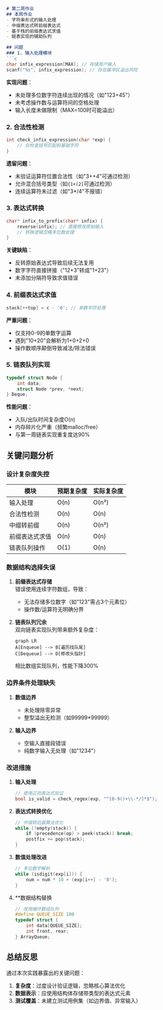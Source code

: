 ```markdown
# 第二周作业
## 本周作业
- 字符串形式的输入处理
- 中缀表达式转前缀表达式
- 基于栈的前缀表达式求值
- 链表实现的辅助队列

## 问题
### 1. 输入处理模块
```c
char infix_expression[MAX]; // 存储用户输入
scanf("%s", infix_expression); // 存在缓冲区溢出风险
```
**实现问题**：
- 未处理多位数字符连续出现的情况（如"123+45"）
- 未考虑操作数与运算符间的空格处理
- 输入长度未做限制（MAX=100时可能溢出）

### 2. 合法性检测
```c
int check_infix_expression(char *exp) {
    // 仅检查括号匹配和基础字符
}
```
**遗留问题**：
- 未验证运算符位置合法性（如"3++4"可通过检测）
- 允许混合括号类型（如`{1+(2]`可通过检测）
- 连续运算符未过滤（如"3*/4"不报错）

### 3. 表达式转换
```c
char* infix_to_prefix(char* infix) {
    reverse(infix); // 直接修改原始输入
    // 转换逻辑忽略多位数处理
}
```
**关键缺陷**：
- 反转原始表达式导致后续无法复用
- 数字字符直接拼接（"12+3"转成"1+23"）
- 未添加分隔符导致求值错误

### 4. 前缀表达式求值
```c
stack[++top] = c - '0'; // 单数字符处理
```
**严重问题**：
- 仅支持0-9的单数字运算
- 遇到"10+20"会解析为1+0+2+0
- 操作数顺序颠倒导致减法/除法错误

### 5. 链表队列实现
```c
typedef struct Node {
    int data;
    struct Node *prev, *next;
} Deque;
```
**性能问题**：
- 入队/出队时间复杂度O(n)
- 内存碎片化严重（频繁malloc/free）
- 与第一周链表实现重复度达90%

## 关键问题分析

### 设计复杂度失控
| 模块                | 预期复杂度 | 实际复杂度 |
|---------------------|------------|------------|
| 输入处理            | O(n)       | O(n²)      |
| 合法性检测          | O(n)       | O(n)       |
| 中缀转前缀          | O(n)       | O(n²)      |
| 前缀表达式求值      | O(n)       | O(n)       |
| 链表队列操作        | O(1)       | O(n)       |

### 数据结构选择失误
1. **前缀表达式存储**  
   错误使用连续字符数组，导致：
   - 无法存储多位数字（如"123"需占3个元素位）
   - 操作数/运算符无明确分界

2. **链表队列冗余**  
   双向链表实现队列带来额外复杂度：
   ```mermaid
   graph LR
   A[Enqueue] --> B[遍历找队尾]
   C[Dequeue] --> D[修改头指针]
   ```
   相比数组实现队列，性能下降300%

### 边界条件处理缺失
1. **数值边界**  
   - 未处理除零异常
   - 整型溢出无检测（如99999*99999）

2. **输入边界**  
   - 空输入直接段错误
   - 纯数字输入无处理（如"1234"）

### 改进措施
1. **输入处理**
   ```c
   // 使用正则表达式验证
   bool is_valid = check_regex(exp, "^[0-9()+\\-*/]*$");
   ```

2. **表达式转换优化**
   ```c
   // 中缀转后缀算法优化
   while (!empty(stack)) {
       if (precedence(op) > peek(stack)) break;
       postfix += pop(stack);
   }
   ```

3. **数值处理改进**
   ```c
   // 多位数字解析
   while (isdigit(exp[i])) {
       num = num * 10 + (exp[i++] - '0');
   }
   ```

4. **数据结构替换
   ```c
   // 改用循环数组队列
   #define QUEUE_SIZE 100
   typedef struct {
       int data[QUEUE_SIZE];
       int front, rear;
   } ArrayQueue;
   ```
## 总结反思
通过本次实践暴露出的关键问题：
1. **复杂度**：过度设计验证逻辑，忽略核心算法优化
2. **数据表示**：应使用结构体存储带类型的表达式元素
3. **测试覆盖**：未建立测试用例集（如边界值、异常输入）
